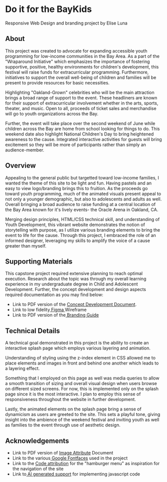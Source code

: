 # Do it for the BayKids
Responsive Web Design and branding project by Elise Luna

## About 
This project was created to advocate for expanding accessible youth programming for low-income communities in the Bay Area. As a part of the "Wraparound Initiative" which emphasizes the importance of fostering supportive, positive, healthy environments for children's development, this festival will raise funds for extracurricular programming. Furthermore, initiatives to support the overall well-being of children and families will be present to provide resources for basic necessities. 

Highlighting "Oakland-Grown" celebrities who will be the main attraction brings a broad range of support to the event. These headliners are known for their support of extracurricular involvement whether in the arts, sports, theater, and music. Open to all, proceeds of ticket sales and merchandise will go to youth organizations across the Bay.

Further, the event will take place over the second weekend of June while children across the Bay are home from school looking for things to do. This weekend date also highlight National Children's Day to bring heightened awareness to the cause. Integrated interactive activities for guests will bring excitement so they will be more of participants rather than simply an audience-member.

## Overview
Appealing to the general public but targetted toward low-income families, I wanted the theme of this site to be light and fun. Having pastels and an easy to view logo/branding brings this to fruition. As the proceeds go toward youth programming, much of the animated visuals present appeal to not only a younger demographic, but also to adolescents and adults as well. Overall bringing a broad audience to raise funding at a central location of the Bay Area known for it's lively events- the Oracle Arena in Oakland, CA.

Merging design principles,  HTML/CSS technical skill, and understanding of Youth Development, this vibrant website demonstrates the notion of storytelling with purpose, as I utilize various branding elements to bring the event to life for the cause. Through this project, I embraced the role of an informed designer, leveraging my skills to amplify the voice of a cause greater than myself.

## Supporting Materials
This capstone project required extensive planning to reach optimal execution. Research about the topic was through my overall learning experience in my undergraduate degree in Child and Adolescent Development. Further, the concept development and design aspects required documentation as you may find below:
<ul>
    <li>Link to PDF version of the <a href="https://docs.google.com/document/d/1lHgEGXVklK5hBA8MlbMVGg-1XrKYdDy3SkDh1efyodU/export?format=pdf">Concept Development Document</a>.
    <li>Link to low fidelity<a href="https://www.figma.com/proto/OHSIAzLib4bKGZ0xEuAP8W/Do-it-for-the-BayKids-Festival-Website-Design?page-id=0%3A1&type=design&node-id=1-3&viewport=46%2C135%2C0.06&t=GbGdZB2FnREjXrlJ-1&scaling=scale-down&starting-point-node-id=1%3A2"> Figma </a>Wireframe
    <li>Link to PDF version of the<a href="https://drive.google.com/file/d/15l2RxIsS7xQj9Nc4rSqDHZSnVk1uQu8V/export?format=pdf"> Branding Guide</a>
</ul>

## Technical Details
A technical goal demonstrated in this project is the ability to create an interactive splash page which employs various layering and animation.

Understanding of styling using the z-index element in CSS allowed me to place elements and images in front and behind one another which leads to a layering effect. 

Something that I employed on this page as well was media queries to allow a smooth transition of sizing and overall visual design when users browse on different sized screens. For now, this is implemented only on the splash page since it is the most interactive. I plan to employ this sense of responsiveness throughout the website in further development. 

Lastly, the animated elements on the splash page bring a sense of dynamicism as users are greeted to the site. This sets a playful tone, giving insight into the ambience of the weekend festival and inviting youth as well as families to the event through use of aesthetic design. 

## Acknowledgements
<ul>
    <li>Link to PDF version of <a href="https://docs.google.com/document/d/1zk8pWi0V_RhdqoHHb7bCIvgavNeWSnfxp4g1KHbZnNA/export?format=pdf">Image Attribute</a> Document
    <li>Link to the various<a href="https://fonts.google.com/selection/embed"> Google Fontfaces</a> used in the project
    <li>Link to the <a href="https://codepen.io/nhitchings/pen/pyWWRa">Code attribution</a> for the "hamburger menu" as inspiration for the navigation of the site
    <li>Link to<a href="https://chat.openai.com/share/f863772c-a363-4c06-940b-1821558277b5"> AI generated support</a> for implementing javascript code 
</ul>
